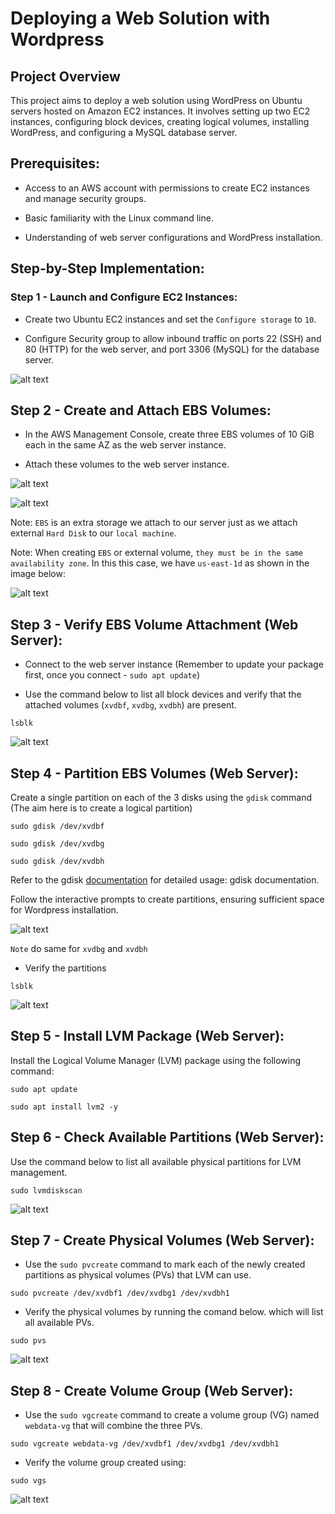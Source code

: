 # Deploying a Web Solution with Wordpress

## Project Overview

This project aims to deploy a web solution using WordPress on Ubuntu servers hosted on Amazon EC2 instances. It involves setting up two EC2 instances, configuring block devices, creating logical volumes, installing WordPress, and configuring a MySQL database server.

## Prerequisites:

- Access to an AWS account with permissions to create EC2 instances and manage security groups.

- Basic familiarity with the Linux command line.

- Understanding of web server configurations and WordPress installation.

## Step-by-Step Implementation:

### Step 1 - Launch and Configure EC2 Instances:

- Create two Ubuntu EC2 instances and set the `Configure storage` to `10`.

- Configure Security group to allow inbound traffic on ports 22 (SSH) and 80 (HTTP) for the web server, and port 3306 (MySQL) for the database server.

![alt text](images/image.png)

## Step 2 - Create and Attach EBS Volumes:

- In the AWS Management Console, create three EBS volumes of 10 GiB each in the same AZ as the web server instance.

- Attach these volumes to the web server instance.

![alt text](images/image2.png)

![alt text](images/image3.png)

Note: `EBS` is an extra storage we attach to our server just as we attach external `Hard Disk` to our `local machine`.

Note: When creating `EBS` or external volume, `they must be in the same availability zone`. In this this case, we have `us-east-1d` as shown in the image below:

![alt text](images/image1.png)

## Step 3 - Verify EBS Volume Attachment (Web Server):

- Connect to the web server instance (Remember to update your package first, once you connect - `sudo apt update`)

- Use the command below to list all block devices and verify that the attached volumes (`xvdbf`, `xvdbg`, `xvdbh`) are present.

```
lsblk
```

![alt text](images/image4.png)

## Step 4 - Partition EBS Volumes (Web Server):

Create a single partition on each of the 3 disks using the `gdisk` command (The aim here is to create a logical partition)

```
sudo gdisk /dev/xvdbf
```

```
sudo gdisk /dev/xvdbg
```

```
sudo gdisk /dev/xvdbh
```

Refer to the gdisk [documentation](https://linux.die.net/man/8/gdisk) for detailed usage: gdisk documentation.

Follow the interactive prompts to create partitions, ensuring sufficient space for Wordpress installation.

![alt text](images/image5.png)

`Note` do same for `xvdbg` and `xvdbh`

- Verify the partitions

```
lsblk

```

![alt text](images/image6.png)

## Step 5 - Install LVM Package (Web Server):

Install the Logical Volume Manager (LVM) package using the following command:

```
sudo apt update
```

```
sudo apt install lvm2 -y
```

## Step 6 - Check Available Partitions (Web Server):

Use the command below to list all available physical partitions for LVM management.

```
sudo lvmdiskscan
```

![alt text](images/image7.png)

## Step 7 - Create Physical Volumes (Web Server):

- Use the `sudo pvcreate` command to mark each of the newly created partitions as physical volumes (PVs) that LVM can use.

```
sudo pvcreate /dev/xvdbf1 /dev/xvdbg1 /dev/xvdbh1
```

- Verify the physical volumes by running the comand below. which will list all available PVs.

```
sudo pvs
```

![alt text](images/image8.png)

## Step 8 - Create Volume Group (Web Server):

- Use the `sudo vgcreate` command to create a volume group (VG) named `webdata-vg` that will combine the three PVs.

```
sudo vgcreate webdata-vg /dev/xvdbf1 /dev/xvdbg1 /dev/xvdbh1
```

- Verify the volume group created using:

```
sudo vgs
```

![alt text](images/image9.png)
